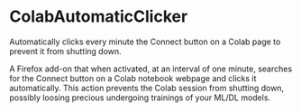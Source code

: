 # ColabAutomaticClicker
Automatically clicks every minute the Connect button on a Colab page to prevent it from shutting down. 

A Firefox add-on that when activated, at an interval of one minute, searches for the Connect button on a Colab notebook webpage and clicks it automatically. This action prevents the Colab session from shutting down, possibly loosing precious undergoing trainings of your ML/DL models.
